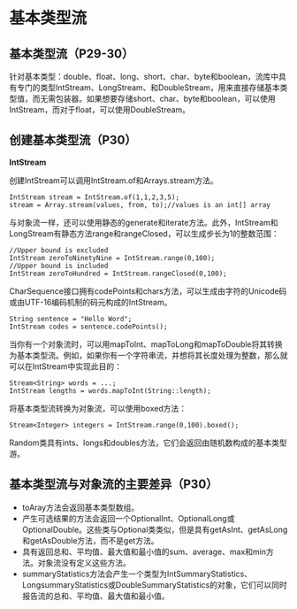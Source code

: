 # 基本类型流

## 基本类型流（P29-30）

针对基本类型：double、float、long、short、char、byte和boolean，流库中具有专门的类型IntStream、LongStream、和DoubleStream，用来直接存储基本类型值，而无需包装器。如果想要存储short、char、byte和boolean，可以使用IntStream，而对于float，可以使用DoubleStream。

## 创建基本类型流（P30）

**IntStream**

创建IntStream可以调用IntStream.of和Arrays.stream方法。

```text
IntStream stream = IntStream.of(1,1,2,3,5);
stream = Array.stream(values, from, to);//values is an int[] array
```

与对象流一样，还可以使用静态的generate和iterate方法。此外，IntStream和LongStream有静态方法range和rangeClosed，可以生成步长为1的整数范围：

```text
//Upper bound is excluded
IntStream zeroToNinetyNine = IntStream.range(0,100);
//Upper bound is included
IntStream zeroToHundred = IntStream.rangeClosed(0,100);
```

CharSequence接口拥有codePoints和chars方法，可以生成由字符的Unicode码或由UTF-16编码机制的码元构成的IntStream。

```text
String sentence = "Hello Word";
IntStream codes = sentence.codePoints();
```

当你有一个对象流时，可以用mapToInt、mapToLong和mapToDouble将其转换为基本类型流。例如，如果你有一个字符串流，并想将其长度处理为整数，那么就可以在IntStream中实现此目的：

```text
Stream<String> words = ...;
IntStream lengths = words.mapToInt(String::length);
```

将基本类型流转换为对象流，可以使用boxed方法：

```text
Stream<Integer> integers = IntStream.range(0,100).boxed();
```

Random类具有ints、longs和doubles方法，它们会返回由随机数构成的基本类型游。

## 基本类型流与对象流的主要差异（P30）

* toAray方法会返回基本类型数组。
* 产生可选结果的方法会返回一个OptionalInt、OptionalLong或OptionalDouble。这些类与Optional类类似，但是具有getAsInt、getAsLong和getAsDouble方法，而不是get方法。
* 具有返回总和、平均值、最大值和最小值的sum、average、max和min方法。对象流没有定义这些方法。
* summaryStatistics方法会产生一个类型为IntSummaryStatistics、LongsummaryStatistics或DoubleSummaryStatistics的对象，它们可以同时报告流的总和、平均值、最大值和最小值。

